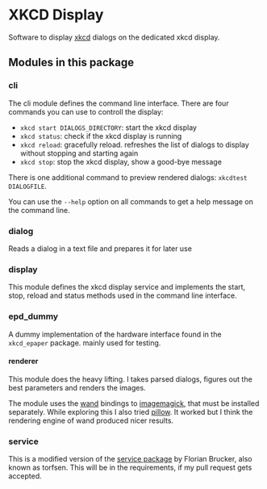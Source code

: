 XKCD Display
============


Software to display [xkcd][] dialogs on the dedicated xkcd display.


Modules in this package
-----------------------


### cli

The cli module defines the command line interface. There are four commands you
can use to controll the display:

- `xkcd start DIALOGS_DIRECTORY`: start the xkcd display
- `xkcd status`: check if the xkcd display is running
- `xkcd reload`: gracefully reload.
  refreshes the list of dialogs to display without stopping and starting again
- `xkcd stop`: stop the xkcd display, show a good-bye message

There is one additional command to preview rendered dialogs:
`xkcdtest DIALOGFILE`.

You can use the `--help` option on all commands to get a help message on the
command line.


### dialog

Reads a dialog in a text file and prepares it for later use


### display

This module defines the xkcd display service and implements the start, stop,
reload and status methods used in the command line interface.


### epd_dummy

A dummy implementation of the hardware interface found in the `xkcd_epaper`
package. mainly used for testing.


#### renderer

This module does the heavy lifting. I takes parsed dialogs, figures out the
best parameters and renders the images.

The module uses the [wand][pyw] bindings to [imagemagick][mag], that must be
installed separately. While exploring this I also tried [pillow][pil]. It
worked but I think the rendering engine of wand produced nicer results.


### service

This is a modified version of the [service package][ser] by Florian Brucker,
also known as torfsen. This will be in the requirements, if my pull request
gets accepted.


[xkcd]: http://xkcd.com
[pyw]: http://docs.wand-py.org/
[mag]: https://www.imagemagick.org
[pil]: https://pillow.readthedocs.io
[ser]: https://github.com/torfsen/service
